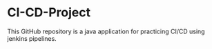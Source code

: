 # CI-CD-Project
This GitHub repository is a java application for practicing CI/CD using jenkins pipelines.

